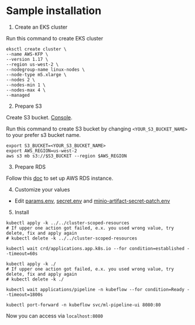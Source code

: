 # Sample installation

1. Create an EKS cluster

Run this command to create EKS cluster
```
eksctl create cluster \
--name AWS-KFP \
--version 1.17 \
--region us-west-2 \
--nodegroup-name linux-nodes \
--node-type m5.xlarge \
--nodes 2 \
--nodes-min 1 \
--nodes-max 4 \
--managed
```

2. Prepare S3

Create S3 bucket. [Console](https://console.aws.amazon.com/s3/home).

Run this command to create S3 bucket by changing `<YOUR_S3_BUCKET_NAME>` to your prefer s3 bucket name.

```
export S3_BUCKET=<YOUR_S3_BUCKET_NAME>
export AWS_REGION=us-west-2
aws s3 mb s3://$S3_BUCKET --region $AWS_REGION
```

3. Prepare RDS

Follow this [doc](https://www.kubeflow.org/docs/aws/rds/#deploy-amazon-rds-mysql-in-your-environment) to set up AWS RDS instance.

4. Customize your values
- Edit [params.env](params.env), [secret.env](secret.env) and [minio-artifact-secret-patch.env](minio-artifact-secret-patch.env)

5. Install

```
kubectl apply -k ../../cluster-scoped-resources
# If upper one action got failed, e.x. you used wrong value, try delete, fix and apply again
# kubectl delete -k ../../cluster-scoped-resources

kubectl wait crd/applications.app.k8s.io --for condition=established --timeout=60s

kubectl apply -k ./
# If upper one action got failed, e.x. you used wrong value, try delete, fix and apply again
# kubectl delete -k ./

kubectl wait applications/pipeline -n kubeflow --for condition=Ready --timeout=1800s

kubectl port-forward -n kubeflow svc/ml-pipeline-ui 8080:80
```

Now you can access via `localhost:8080`
